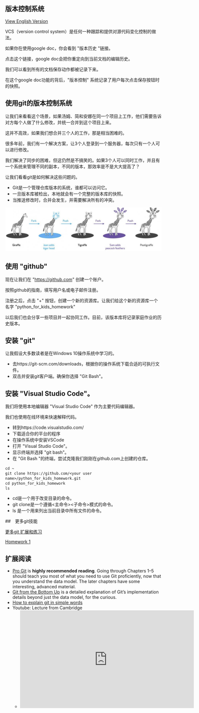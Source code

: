 ## 版本控制系统

[View English Version](/basis/vcs.md)

VCS（version control system）是任何一种跟踪和提供对源代码变化控制的做法。

如果你在使用google doc，你会看到 "版本历史 "链接。

点击这个链接，google doc会把你重定向到当前文档的编辑历史。

我们可以看到所有的文档保存动作都被记录下来。

在这个google doc功能的背后，"版本控制" 系统记录了用户每次点击保存按钮时的快照。

## 使用git的版本控制系统

让我们来看看这个场景，如果汤姆、简和安娜在同一个项目上工作，他们需要告诉对方每个人做了什么修改，并统一合并到这个项目上来。

这并不高效，如果我们想合并三个人的工作，那是相当困难的。

很多年前，我们有一个解决方案，让3个人登录到一个服务器，每次只有一个人可以进行修改。

我们解决了同步的困难，但这仍然是不搞笑的。如果3个人可以同时工作，并且有一个系统来管理不同的副本，不同的版本，那效率是不是大大提高了？

让我们看看git是如何解决这些问题的。

- Git是一个管理仓库版本的系统，谁都可以访问它。
- 一旦版本库被检出，本地就会有一个完整的版本库的快照。
- 当推送修改时，合并会发生，并需要解决所有的冲突。

![git for kid](../assets/git_for_kid.png)

## 使用 "github"

现在让我们在 "https://github.com" 创建一个账户。

按照github的指南，填写用户名或电子邮件注册。

注册之后，点击 "+" 按钮，创建一个新的资源库。让我们给这个新的资源库一个名字 "python_for_kids_homework"

以后我们也会分享一些项目并一起协同工作。目前，该版本库将记录家庭作业的历史版本。

## 安装 "git"

让我假设大多数读者是在Windows 10操作系统中学习的。

- 去https://git-scm.com/downloads，根据你的操作系统下载合适的可执行文件。
- 双击并安装git客户端。确保你选择 "Git Bash"。

## 安装 "Visual Studio Code"。

我们将使用本地编辑器 "Visual Studio Code" 作为主要代码编辑器。

我们也使用在线环境来快速解释代码。

- 转到https://code.visualstudio.com/
- 下载适合你的平台的程序
- 在操作系统中安装VSCode
- 打开 "Visual Studio Code"。
- 显示终端并选择 "git bash"。
- 在 "Git Bash "的终端，尝试克隆我们刚刚在github.com上创建的仓库。

```
cd ~
git clone https://github.com/<your user name>/python_for_kids_homework.git
cd python_for_kids_homework
ls
```

- cd是一个用于改变目录的命令。
- git clone是一个遵循<主命令><子命令>模式的命令。
- ls 是一个用来列出当前目录中所有文件的命令。

##　更多git技能

[更多git 扩展和练习](/basis/git.md)


[Homework 1](../homework/basis_vcs.md ':include')


## 扩展阅读

- [Pro Git](https://git-scm.com/book/en/v2) is **highly recommended reading**. Going through Chapters 1–5 should teach you most of what you need to use Git proficiently, now that you understand the data model. The later chapters have some interesting, advanced material.
- [Git from the Bottom Up](https://jwiegley.github.io/git-from-the-bottom-up/) is a detailed explanation of Git’s implementation details beyond just the data model, for the curious.
- [How to explain git in simple words](https://xosh.org/explain-git-in-simple-words/)
- Youtube: Lecture from Cambridge
  - <iframe width="560" height="315" src="https://www.youtube.com/embed/2sjqTHE0zok" title="YouTube video player" frameborder="0" allow="accelerometer; autoplay; clipboard-write; encrypted-media; gyroscope; picture-in-picture" allowfullscreen></iframe>

